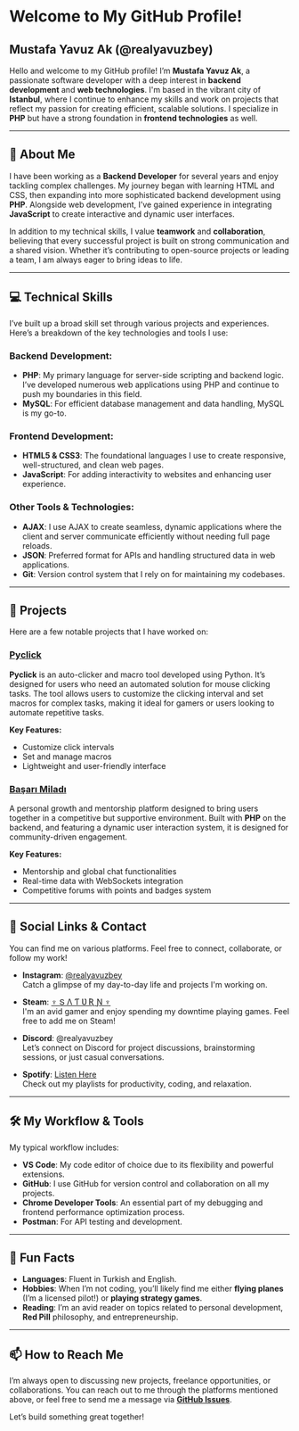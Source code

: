 # Welcome to My GitHub Profile!

## Mustafa Yavuz Ak (@realyavuzbey)

Hello and welcome to my GitHub profile! I’m **Mustafa Yavuz Ak**, a passionate software developer with a deep interest in **backend development** and **web technologies**. I'm based in the vibrant city of **Istanbul**, where I continue to enhance my skills and work on projects that reflect my passion for creating efficient, scalable solutions. I specialize in **PHP** but have a strong foundation in **frontend technologies** as well.

---

## 🚀 About Me

I have been working as a **Backend Developer** for several years and enjoy tackling complex challenges. My journey began with learning HTML and CSS, then expanding into more sophisticated backend development using **PHP**. Alongside web development, I’ve gained experience in integrating **JavaScript** to create interactive and dynamic user interfaces.

In addition to my technical skills, I value **teamwork** and **collaboration**, believing that every successful project is built on strong communication and a shared vision. Whether it’s contributing to open-source projects or leading a team, I am always eager to bring ideas to life.

---

## 💻 Technical Skills

I’ve built up a broad skill set through various projects and experiences. Here’s a breakdown of the key technologies and tools I use:

### **Backend Development:**
- **PHP**: My primary language for server-side scripting and backend logic. I’ve developed numerous web applications using PHP and continue to push my boundaries in this field.
- **MySQL**: For efficient database management and data handling, MySQL is my go-to.
  
### **Frontend Development:**
- **HTML5 & CSS3**: The foundational languages I use to create responsive, well-structured, and clean web pages.
- **JavaScript**: For adding interactivity to websites and enhancing user experience.

### **Other Tools & Technologies:**
- **AJAX**: I use AJAX to create seamless, dynamic applications where the client and server communicate efficiently without needing full page reloads.
- **JSON**: Preferred format for APIs and handling structured data in web applications.
- **Git**: Version control system that I rely on for maintaining my codebases.
  
---

## 📂 Projects

Here are a few notable projects that I have worked on:

### [Pyclick](https://github.com/realyavuzbeyad/auto-clicker-macro)
**Pyclick** is an auto-clicker and macro tool developed using Python. It’s designed for users who need an automated solution for mouse clicking tasks. The tool allows users to customize the clicking interval and set macros for complex tasks, making it ideal for gamers or users looking to automate repetitive tasks.

**Key Features:**
- Customize click intervals
- Set and manage macros
- Lightweight and user-friendly interface

### [Başarı Miladı](https://basarimiladi.com)
A personal growth and mentorship platform designed to bring users together in a competitive but supportive environment. Built with **PHP** on the backend, and featuring a dynamic user interaction system, it is designed for community-driven engagement.

**Key Features:**
- Mentorship and global chat functionalities
- Real-time data with WebSockets integration
- Competitive forums with points and badges system
  
---

## 🔗 Social Links & Contact

You can find me on various platforms. Feel free to connect, collaborate, or follow my work!

- **Instagram**: [@realyavuzbey](https://www.instagram.com/realyavuzbey)  
  Catch a glimpse of my day-to-day life and projects I'm working on.
  
- **Steam**: [♆ Տ Λ Ƭ Ʋ Ʀ Ɲ ♆](https://steamcommunity.com/id/saturntheking)  
  I'm an avid gamer and enjoy spending my downtime playing games. Feel free to add me on Steam!

- **Discord**: @realyavuzbey  
  Let’s connect on Discord for project discussions, brainstorming sessions, or just casual conversations.

- **Spotify**: [Listen Here](https://open.spotify.com/)  
  Check out my playlists for productivity, coding, and relaxation.

---

## 🛠 My Workflow & Tools

My typical workflow includes:

- **VS Code**: My code editor of choice due to its flexibility and powerful extensions.
- **GitHub**: I use GitHub for version control and collaboration on all my projects.
- **Chrome Developer Tools**: An essential part of my debugging and frontend performance optimization process.
- **Postman**: For API testing and development.

---

## 🌟 Fun Facts

- **Languages**: Fluent in Turkish and English.
- **Hobbies**: When I’m not coding, you’ll likely find me either **flying planes** (I’m a licensed pilot!) or **playing strategy games**.
- **Reading**: I’m an avid reader on topics related to personal development, **Red Pill** philosophy, and entrepreneurship.

---

## 📫 How to Reach Me

I’m always open to discussing new projects, freelance opportunities, or collaborations. You can reach out to me through the platforms mentioned above, or feel free to send me a message via **[GitHub Issues](https://github.com/realyavuzbey/realyavuzbey/issues)**.

Let’s build something great together!
